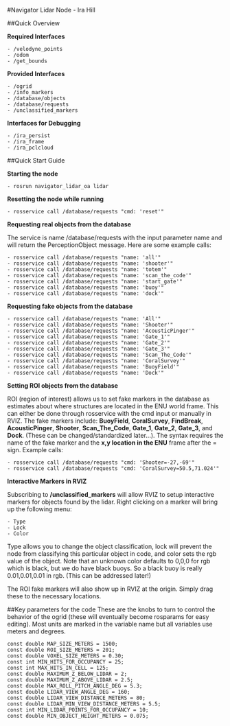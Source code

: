 #Navigator Lidar Node - Ira Hill

##Quick Overview

**Required Interfaces**

	- /velodyne_points
	- /odom
	- /get_bounds

**Provided Interfaces**

	- /ogrid
	- /info_markers
	- /database/objects
	- /database/requests
	- /unclassified_markers

**Interfaces for Debugging**

	- /ira_persist
	- /ira_frame
	- /ira_pclcloud
  

##Quick Start Guide

**Starting the node**

	- rosrun navigator_lidar_oa lidar

**Resetting the node while running**

	- rosservice call /database/requests "cmd: 'reset'"

**Requesting real objects from the database**

The service is name /database/requests with the input parameter name and will return the PerceptionObject message. Here are some example calls:


	- rosservice call /database/requests "name: 'all'" 
	- rosservice call /database/requests "name: 'shooter'"
	- rosservice call /database/requests "name: 'totem'"
	- rosservice call /database/requests "name: 'scan_the_code'"
	- rosservice call /database/requests "name: 'start_gate'" 
	- rosservice call /database/requests "name: 'buoy'"
	- rosservice call /database/requests "name: 'dock'"

**Requesting fake objects from the database**


	- rosservice call /database/requests "name: 'All'" 
	- rosservice call /database/requests "name: 'Shooter'"
	- rosservice call /database/requests "name: 'AcousticPinger'"	
	- rosservice call /database/requests "name: 'Gate_1'"
	- rosservice call /database/requests "name: 'Gate_2'"
	- rosservice call /database/requests "name: 'Gate_3'"
	- rosservice call /database/requests "name: 'Scan_The_Code'"
	- rosservice call /database/requests "name: 'CoralSurvey'" 
	- rosservice call /database/requests "name: 'BuoyField'"
	- rosservice call /database/requests "name: 'Dock'"

**Setting ROI objects from the database**

ROI (region of interest) allows us to set fake markers in the database as estimates about where structures are located in the ENU world frame. This can either be done through rosservice with the cmd input or manually in RVIZ. The fake markers include: **BuoyField**, **CoralSurvey**, **FindBreak**, **AcousticPinger**, **Shooter**, **Scan\_The_Code**, **Gate\_1**, **Gate\_2**, **Gate\_3**, and **Dock**. (These can be changed/standardized later...). The syntax requires the name of the fake marker and the **x,y location in the ENU** frame after the = sign. Example calls:


	- rosservice call /database/requests "cmd: 'Shooter=-27,-69'"
	- rosservice call /database/requests "cmd: 'CoralSurvey=50.5,71.024'"

**Interactive Markers in RVIZ**

Subscribing to **/unclassified_markers** will allow RVIZ to setup interactive markers for objects found by the lidar. Right clicking on a marker will bring up the following menu:

	- Type
	- Lock
	- Color

Type allows you to change the object classification, lock will prevent the node from classifying this particular object in code, and color sets the rgb value of the object.
Note that an unknown color defaults to 0,0,0 for rgb which is black, but we do have black buoys. So a black buoy is really 0.01,0.01,0.01 in rgb. (This can be addressed later!)

The ROI fake markers will also show up in RVIZ at the origin. Simply drag these to the necessary locations.

##Key parameters for the code
These are the knobs to turn to control the behavior of the ogrid  (these will eventually become rosparams for easy editing). Most units are marked in the variable name but all variables use meters and degrees.

	const double MAP_SIZE_METERS = 1500;
	const double ROI_SIZE_METERS = 201;
	const double VOXEL_SIZE_METERS = 0.30;
	const int MIN_HITS_FOR_OCCUPANCY = 25; 
	const int MAX_HITS_IN_CELL = 125; 
	const double MAXIMUM_Z_BELOW_LIDAR = 2; 
	const double MAXIMUM_Z_ABOVE_LIDAR = 2.5;
	const double MAX_ROLL_PITCH_ANGLE_DEG = 5.3;
	const double LIDAR_VIEW_ANGLE_DEG = 160;
	const double LIDAR_VIEW_DISTANCE_METERS = 80;
	const double LIDAR_MIN_VIEW_DISTANCE_METERS = 5.5;
	const int MIN_LIDAR_POINTS_FOR_OCCUPANCY = 10;
	const double MIN_OBJECT_HEIGHT_METERS = 0.075;
